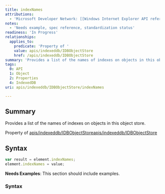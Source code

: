 ```yaml
---
title: indexNames
attributions:
  - 'Microsoft Developer Network: [[Windows Internet Explorer API reference](http://msdn.microsoft.com/en-us/library/ie/hh828809%28v=vs.85%29.aspx) Article]'
notes:
  - 'Needs example, spec reference, standardization status'
readiness: 'In Progress'
relationships:
  applies_to:
    predicate: 'Property of '
    value: apis/indexeddb/IDBObjectStore
    href: /apis/indexeddb/IDBObjectStore
summary: 'Provides a list of the names of indexes on objects in this object store.'
tags:
  0: API
  1: Object
  2: Properties
  4: IndexedDB
uri: apis/indexeddb/IDBObjectStore/indexNames

---
```

## <span>Summary</span>

Provides a list of the names of indexes on objects in this object store.

Property of [apis/indexeddb/IDBObjectStore](/apis/indexeddb/IDBObjectStore)[apis/indexeddb/IDBObjectStore](/apis/indexeddb/IDBObjectStore)

## <span>Syntax</span>

``` js
var result = element.indexNames;
element.indexNames = value;
```

**Needs Examples**: This section should include examples.

### <span>Syntax</span>